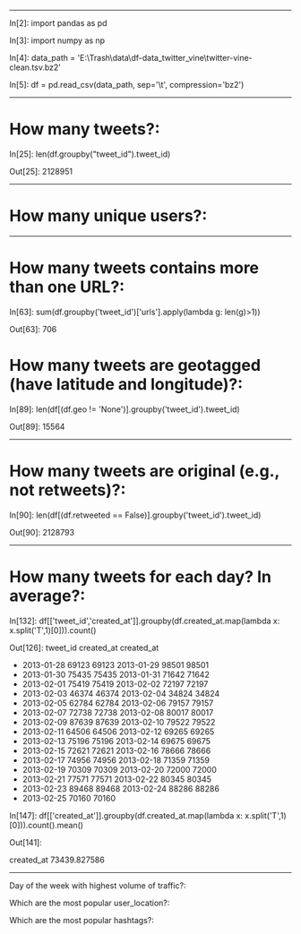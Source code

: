 ----------
In[2]: import pandas as pd

In[3]: import numpy as np

In[4]: data_path = 'E:\\Trash\data\\df-data_twitter_vine\\twitter-vine-clean.tsv.bz2'

In[5]: df = pd.read_csv(data_path, sep='\t', compression='bz2')

----------
How many tweets?:
===================
In[25]: len(df.groupby("tweet_id").tweet_id)

Out[25]: 2128951

----------
How many unique users?:
===================
----------
How many tweets contains more than one URL?:
===================
In[63]: sum(df.groupby('tweet_id')['urls'].apply(lambda g: len(g)>1))

Out[63]: 706

How many tweets are geotagged (have latitude and longitude)?:
===================
In[89]: len(df[(df.geo != 'None')].groupby('tweet_id').tweet_id)

Out[89]: 15564

----------
How many tweets are original (e.g., not retweets)?:
===================
In[90]: len(df[(df.retweeted == False)].groupby('tweet_id').tweet_id)

Out[90]: 2128793

----------
How many tweets for each day? In average?:
===================
In[132]: df[['tweet_id','created_at']].groupby(df.created_at.map(lambda x: x.split('T',1)[0])).count()

Out[126]: 
            tweet_id  created_at
created_at                      

 - 2013-01-28     69123       69123 2013-01-29     98501       98501
 - 2013-01-30     75435       75435 2013-01-31     71642       71642
 - 2013-02-01     75419       75419 2013-02-02     72197       72197
 - 2013-02-03     46374       46374 2013-02-04     34824       34824
 - 2013-02-05     62784       62784 2013-02-06     79157       79157
 - 2013-02-07     72738       72738 2013-02-08     80017       80017
 - 2013-02-09     87639       87639 2013-02-10     79522       79522
 - 2013-02-11     64506       64506 2013-02-12     69265       69265
 - 2013-02-13     75196       75196 2013-02-14     69675       69675
 - 2013-02-15     72621       72621 2013-02-16     78666       78666
 - 2013-02-17     74956       74956 2013-02-18     71359       71359
 - 2013-02-19     70309       70309 2013-02-20     72000       72000
 - 2013-02-21     77571       77571 2013-02-22     80345       80345
 - 2013-02-23     89468       89468 2013-02-24     88286       88286
 - 2013-02-25     70160       70160

In[147]: df[['created_at']].groupby(df.created_at.map(lambda x: x.split('T',1)[0])).count().mean()

Out[141]: 

created_at    73439.827586

----------




Day of the week with highest volume of traffic?:


Which are the most popular user_location?:


Which are the most popular hashtags?:
